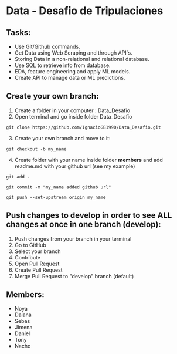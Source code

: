 # Data - Desafio de Tripulaciones


## Tasks:

* Use Git/Github commands.
* Get Data using Web Scraping and through API´s.
* Storing Data in a non-relational and relational database.
* Use SQL to retrieve info from database.
* EDA, feature engineering and apply ML models.
* Create API to manage data or ML predictions. 

## Create your own branch:

1. Create a folder in your computer : Data_Desafio
2. Open terminal and go inside folder Data_Desafio

~~~
git clone https://github.com/IgnacioGB1990/Data_Desafio.git
~~~

3. Create your own branch and move to it:
~~~
git checkout -b my_name
~~~


4. Create folder with your name inside folder **members** and add readme.md with your github url (see my example)
~~~
git add .
~~~

~~~
git commit -m "my_name added github url"
~~~

~~~
git push --set-upstream origin my_name
~~~

## Push changes to develop in order to see ALL changes at once in one branch (develop):

1. Push changes from your branch in your terminal
2. Go to GitHub
3. Select your branch
4. Contribute
5. Open Pull Request
6. Create Pull Request
7. Merge Pull Request to "develop" branch (default)

## Members:

* Noya
* Daiana
* Sebas
* Jimena
* Daniel
* Tony
* Nacho
